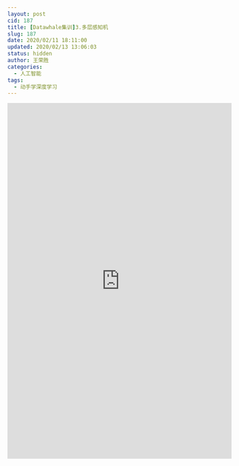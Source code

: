 ```yaml
---
layout: post
cid: 187
title: [Datawhale集训]3.多层感知机
slug: 187
date: 2020/02/11 18:11:00
updated: 2020/02/13 13:06:03
status: hidden
author: 王荣胜
categories: 
  - 人工智能
tags: 
  - 动手学深度学习
---
```



<iframe src="https://demo.sqdxwz.com/DL-pytorch/Multilayer_perceptron/" frameborder="0" width="100%" height="800px" allowtransparency="yes" style="overflow:hidden;margin: 0; border: none;"></iframe>